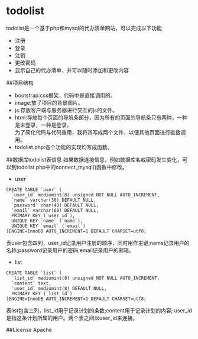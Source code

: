 # todolist
todolist是一个基于php和mysql的代办清单网站，可以完成以下功能  
* 注册  
* 登录  
* 注销
* 更改密码
* 显示自己的代办清单，并可以随时添加和更改内容

##项目结构
* bootstrap:css框架，代码中是直接调用的。
* image:放了项目的背景图片。
* js:存放客户端与服务器进行交互的js的文件。
* html:存放每个页面的导航条部分，因为所有的页面的导航条只有两种，一种是未登录，一种是登录。  
为了简化代码与代码重用，我将其写成两个文件，以便其他页面进行直接调用。
* todolist.php:各个功能的实现均写成函数。

##数据库todolist表信息
如果数据连接信息，例如数据库名或密码发生变化，可以到todolist.php中的connect_mysql()函数中修改。
* user
```
CREATE TABLE `user` (
  `user_id` mediumint(8) unsigned NOT NULL AUTO_INCREMENT,
  `name` varchar(30) DEFAULT NULL,
  `password` char(40) DEFAULT NULL,
  `email` varchar(60) DEFAULT NULL,
  PRIMARY KEY (`user_id`),
  UNIQUE KEY `name` (`name`),
  UNIQUE KEY `email` (`email`)
)ENGINE=InnoDB AUTO_INCREMENT=1 DEFAULT CHARSET=utf8; 
```
表user包含四列，user_id记录用户注册的顺序，同时用作主键;name记录用户的名称;password记录用户的密码;email记录用户的邮箱。

* list

```
CREATE TABLE `list` (
  `list_id` mediumint(8) unsigned NOT NULL AUTO_INCREMENT,
  `content` text,
  `user_id` mediumint(8) DEFAULT NULL,
  PRIMARY KEY (`list_id`)
)ENGINE=InnoDB AUTO_INCREMENT=1 DEFAULT CHARSET=utf8;  
```
表list包含三列，list_id用于记录计划的条数;content用于记录计划的内容;
user_id是指这条计划所属的用户。两个表之间以user_id来连接。

##License
Apache 









